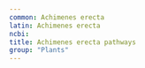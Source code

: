 ```yaml
---
common: Achimenes erecta
latin: Achimenes erecta
ncbi: 
title: Achimenes erecta pathways
group: "Plants"
---
```

